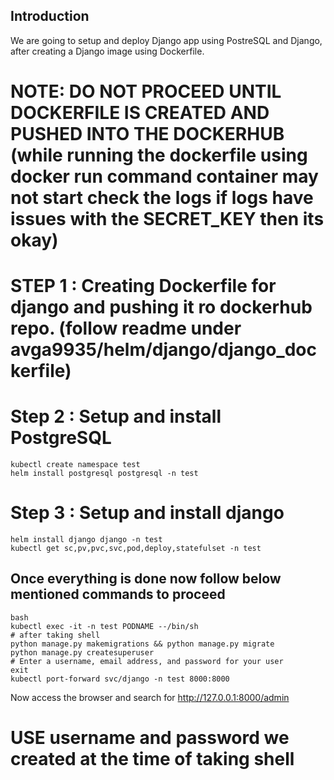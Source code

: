 ## Introduction
We are going to setup and deploy Django app using PostreSQL and Django, after creating a Django image using Dockerfile.

# NOTE: DO NOT PROCEED UNTIL DOCKERFILE IS CREATED AND PUSHED INTO THE DOCKERHUB (while running the dockerfile using docker run command container may not start check the logs if logs have issues with the SECRET_KEY then its okay)

# STEP 1 : Creating Dockerfile for django and pushing it ro dockerhub repo. (follow readme under avga9935/helm/django/django_dockerfile)
# Step 2 : Setup and install PostgreSQL
```
kubectl create namespace test
helm install postgresql postgresql -n test
```
# Step 3 : Setup and install django
```
helm install django django -n test
kubectl get sc,pv,pvc,svc,pod,deploy,statefulset -n test
```
## Once everything is done now follow below mentioned commands to proceed
```
bash
kubectl exec -it -n test PODNAME --/bin/sh
# after taking shell
python manage.py makemigrations && python manage.py migrate
python manage.py createsuperuser
# Enter a username, email address, and password for your user
exit
kubectl port-forward svc/django -n test 8000:8000
```
Now access the browser and search for http://127.0.0.1:8000/admin
# USE username and password we created at the time of taking shell
